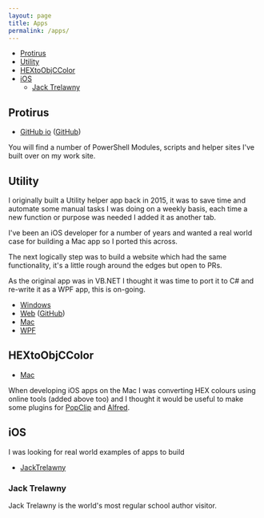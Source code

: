 ```yaml
---
layout: page
title: Apps
permalink: /apps/
---
```


- [Protirus](#protirus)
- [Utility](#utility)
- [HEXtoObjCColor](#hextoobjccolor)
- [iOS](#ios)
  - [Jack Trelawny](#jack-trelawny)

## Protirus

- [GitHub io](https://protirus.github.io/) ([GitHub](https://github.com/protirus))

You will find a number of PowerShell Modules, scripts and helper sites I've built over on my work site.

## Utility

I originally built a Utility helper app back in 2015, it was to save time and automate some manual tasks I was doing on a weekly basis, each time a new function or purpose was needed I added it as another tab.

I've been an iOS developer for a number of years and wanted a real world case for building a Mac app so I ported this across.

The next logically step was to build a website which had the same functionality, it's a little rough around the edges but open to PRs.

As the original app was in VB.NET I thought it was time to port it to C# and re-write it as a WPF app, this is on-going.

- [Windows](https://github.com/AlexHedley/Utility)
- [Web](https://alexhedley.github.io/Utility-Web/) ([GitHub](https://github.com/AlexHedley/Utility-Web))
- [Mac](https://github.com/AlexHedley/Utility-Mac)
- [WPF](https://github.com/AlexHedley/Utility-WPF)

## HEXtoObjCColor

- [Mac](https://github.com/AlexHedley/HEXtoObjCColor)

When developing iOS apps on the Mac I was converting HEX colours using online tools (added above too) and I thought it would be useful to make some plugins for [PopClip](https://pilotmoon.com/popclip/extensions/) and [Alfred](https://www.alfredapp.com/).

## iOS

I was looking for real world examples of apps to build

- [JackTrelawny](https://www.jacktrelawny.com/apps.html)

### Jack Trelawny

Jack Trelawny is the world's most regular school author visitor.